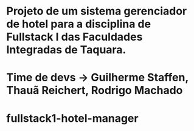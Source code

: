 # Projeto de um sistema gerenciador de hotel para a disciplina de Fullstack I das Faculdades Integradas de Taquara.
# Time de devs -> Guilherme Staffen, Thauã Reichert, Rodrigo Machado
# fullstack1-hotel-manager
